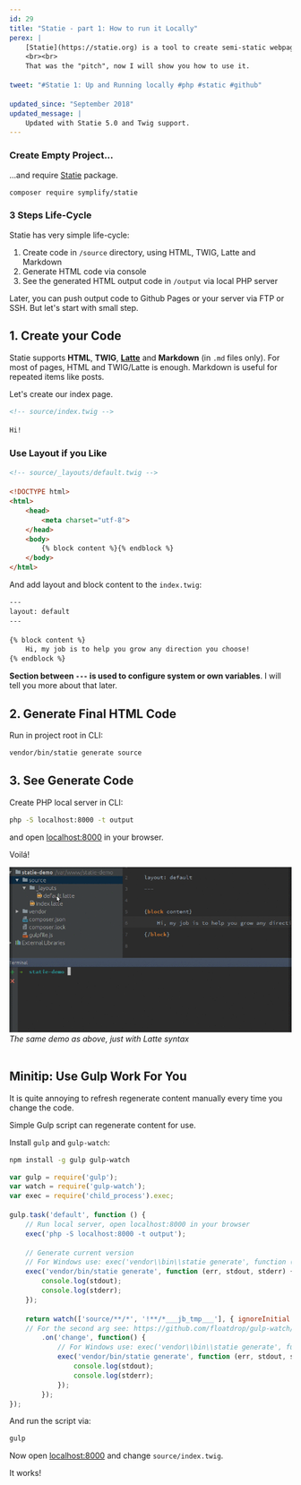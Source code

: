 ```yaml
---
id: 29
title: "Statie - part 1: How to run it Locally"
perex: |
    [Statie](https://statie.org) is a tool to create semi-static webpages. It allows you to host your website on Github for free. Event with own domain and https. It was created in late 2016 based on [Scuplin](https://github.com/sculpin/sculpin) and its major feature is simplicity.
    <br><br>
    That was the "pitch", now I will show you how to use it.

tweet: "#Statie 1: Up and Running locally #php #static #github"

updated_since: "September 2018"
updated_message: |
    Updated with Statie 5.0 and Twig support.
---
```


### Create Empty Project...

...and require [Statie](https://github.com/Symplify/Statie) package.


```bash
composer require symplify/statie
```



### 3 Steps Life-Cycle

Statie has very simple life-cycle:

1. Create code in `/source` directory, using HTML, TWIG, Latte and Markdown
2. Generate HTML code via console
3. See the generated HTML output code in `/output` via local PHP server

Later, you can push output code to Github Pages or your server via FTP or SSH. But let's start with small step.


## 1. Create your Code

Statie supports **HTML**, **TWIG**, **[Latte](https://github.com/nette/latte)** and **Markdown** (in `.md` files only). For most of pages, HTML and TWIG/Latte is enough. Markdown is useful for repeated items like posts.

Let's create our index page.

```html
<!-- source/index.twig -->

Hi!
```

### Use Layout if you Like

```html
<!-- source/_layouts/default.twig -->

<!DOCTYPE html>
<html>
    <head>
        <meta charset="utf-8">
    </head>
    <body>
        {% block content %}{% endblock %}
    </body>
</html>
```

And add layout and block content to the `index.twig`:

```html
---
layout: default
---

{% block content %}
    Hi, my job is to help you grow any direction you choose!
{% endblock %}
```

**Section between `---` is used to configure system or own variables**. I will tell you more about that later.

## 2. Generate Final HTML Code

Run in project root in CLI:

```bash
vendor/bin/statie generate source
```

## 3. See Generate Code

Create PHP local server in CLI:

```bash
php -S localhost:8000 -t output
```

and open [localhost:8000](https://localhost:8000) in your browser.

Voilá!


<div class="text-center">
    <img src="/assets/images/posts/2017/statie-1/statie-cycle.gif">
    <em>The same demo as above, just with Latte syntax</em>
</div>

<br>

## Minitip: Use Gulp Work For You

It is quite annoying to refresh regenerate content manually every time you change the code.

Simple Gulp script can regenerate content for use.

Install `gulp` and `gulp-watch`:

```bash
npm install -g gulp gulp-watch
```

```javascript
var gulp = require('gulp');
var watch = require('gulp-watch');
var exec = require('child_process').exec;

gulp.task('default', function () {
    // Run local server, open localhost:8000 in your browser
    exec('php -S localhost:8000 -t output');

    // Generate current version
    // For Windows use: exec('vendor\\bin\\statie generate', function (err, stdout, stderr) {
    exec('vendor/bin/statie generate', function (err, stdout, stderr) {
        console.log(stdout);
        console.log(stderr);
    });

    return watch(['source/**/*', '!**/*___jb_tmp___'], { ignoreInitial: false })
    // For the second arg see: https://github.com/floatdrop/gulp-watch/issues/242#issuecomment-230209702
        .on('change', function() {
            // For Windows use: exec('vendor\\bin\\statie generate', function (err, stdout, stderr) {
            exec('vendor/bin/statie generate', function (err, stdout, stderr) {
                console.log(stdout);
                console.log(stderr);
            });
        });
});
```

And run the script via:

```bash
gulp
```

Now open [localhost:8000](http://localhost:8000) and change `source/index.twig`.

It works!
